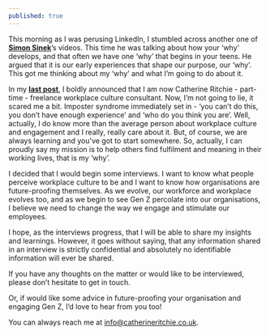 ```yaml
---
published: true
---
```



This morning as I was perusing LinkedIn, I stumbled across another one of **[Simon Sinek](https://www.youtube.com/user/SimonSinek)**’s videos. This time he was talking about how your ‘why’ develops, and that often we have one ‘why’ that begins in your teens. He argued that it is our early experiences that shape our purpose, our ‘why’. This got me thinking about my ‘why’ and what I’m going to do about it. 

In my **[last post](http://catherineritchie.co.uk/2019/01/09/new-year-new-hat.html)**, I boldly announced that I am now Catherine Ritchie - part-time - freelance workplace culture consultant. Now, I’m not going to lie, it scared me a bit. Imposter syndrome immediately set in - ‘you can’t do this, you don’t have enough experience’ and ‘who do you think you are’. Well, actually, I do know more than the average person about workplace culture and engagement and I really, really care about it. But, of course, we are always learning and you've got to start somewhere. So, actually, I can proudly say my mission is to help others find fulfilment and meaning in their working lives, that is my ‘why’.

I decided that I would begin some interviews. I want to know what people perceive workplace culture to be and I want to know how organisations are future-proofing themselves. As we evolve, our workforce and workplace evolves too, and as we begin to see Gen Z percolate into our organisations, I believe we need to change the way we engage and stimulate our employees. 

I hope, as the interviews progress, that I will be able to share my insights and learnings. However, it goes without saying, that any information shared in an interview is strictly confidential and absolutely no identifiable information will ever be shared. 

If you have any thoughts on the matter or would like to be interviewed, please don’t hesitate to get in touch. 

Or, if would like some advice in future-proofing your organisation and engaging Gen Z, I’d love to hear from you too! 

You can always reach me at info@catherineritchie.co.uk. 